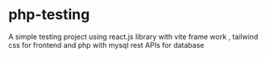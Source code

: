 # php-testing
A simple testing project using react.js library with vite frame work , tailwind css for frontend and php with mysql rest APIs for database
